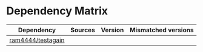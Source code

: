# Dependency Matrix

Dependency | Sources | Version | Mismatched versions
---------- | ------- | ------- | -------------------
[ram4444/testagain](https://github.com/ram4444/testagain.git) |  | []() | 
